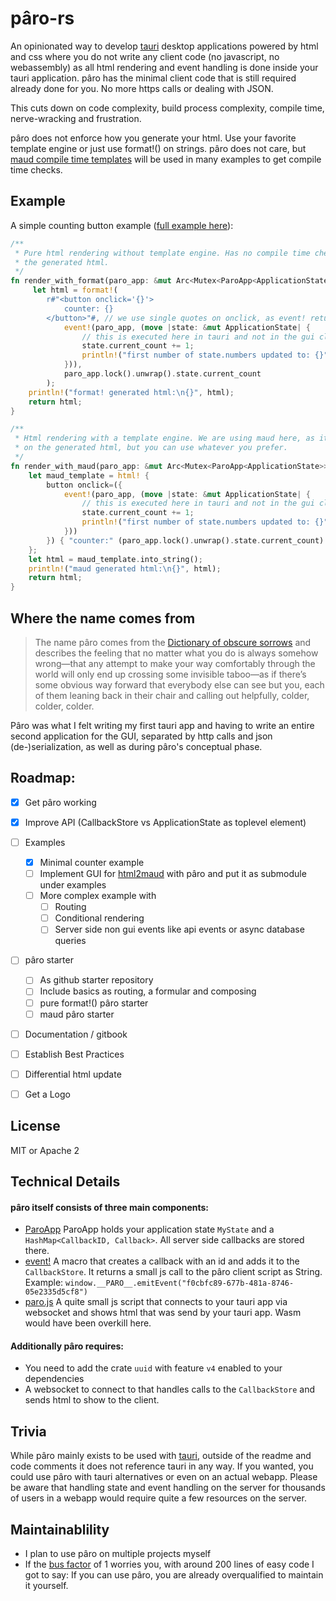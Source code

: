 # pâro-rs

An opinionated way to develop [tauri](https://tauri.app/) desktop applications powered by html and css where you do not write any client code (no javascript, no webassembly) as all html rendering and event handling is done inside your tauri application. pâro has the minimal client code that is still required already done for you. No more https calls or dealing with JSON.

This cuts down on code complexity, build process complexity, compile time, nerve-wracking and frustration.

pâro does not enforce how you generate your html. Use your favorite template engine or just use format!() on strings. pâro does not care, but [maud compile time templates](https://github.com/lambda-fairy/maud) will be used in many examples to get compile time checks.

## Example

A simple counting button example ([full example here](https://github.com/grayfallstown/paro-rs/tree/main/example/minimal-counter)):

```rust
/**
 * Pure html rendering without template engine. Has no compile time checks on
 * the generated html.
 */
fn render_with_format(paro_app: &mut Arc<Mutex<ParoApp<ApplicationState>>>) -> String {
     let html = format!(
        r#"<button onclick='{}'>
            counter: {}
        </button>"#, // we use single quotes on onclick, as event! returns a string with double quotes. maud handles that iself
            event!(paro_app, (move |state: &mut ApplicationState| {
                // this is executed here in tauri and not in the gui client application
                state.current_count += 1;
                println!("first number of state.numbers updated to: {}", state.current_count);
            })),
            paro_app.lock().unwrap().state.current_count
        );
    println!("format! generated html:\n{}", html);
    return html;
}

/**
 * Html rendering with a template engine. We are using maud here, as it has compile time checks
 * on the generated html, but you can use whatever you prefer.
 */
fn render_with_maud(paro_app: &mut Arc<Mutex<ParoApp<ApplicationState>>>) -> String {
    let maud_template = html! {
        button onclick=({
            event!(paro_app, (move |state: &mut ApplicationState| {
                // this is executed here in tauri and not in the gui client application
                state.current_count += 1;
                println!("first number of state.numbers updated to: {}", state.current_count);
            }))
        }) { "counter:" (paro_app.lock().unwrap().state.current_count) }
    };
    let html = maud_template.into_string();
    println!("maud generated html:\n{}", html);
    return html;
}
```


## Where the name comes from

> The name pâro comes from the [Dictionary of obscure sorrows](https://www.dictionaryofobscuresorrows.com/post/173924002125/p%C3%A2ro-n-the-feeling-that-no-matter-what-you-do-is) and describes the feeling that no matter what you do is always somehow wrong—that any attempt to make your way comfortably through the world will only end up crossing some invisible taboo—as if there’s some obvious way forward that everybody else can see but you, each of them leaning back in their chair and calling out helpfully, colder, colder, colder.

Pâro was what I felt writing my first tauri app and having to write an entire second application for the GUI, separated by http calls and json (de-)serialization, as well as during pâro's conceptual phase.

## Roadmap:

- [x] Get pâro working
- [x] Improve API (CallbackStore vs ApplicationState as toplevel element)
- [ ] Examples
  - [x] Minimal counter example
  - [ ] Implement GUI for [html2maud](https://github.com/grayfallstown/html2maud) with pâro and put it as submodule under examples
  - [ ] More complex example with
    - [ ] Routing
    - [ ] Conditional rendering
    - [ ] Server side non gui events like api events or async database queries
- [ ] pâro starter
    - [ ] As github starter repository
    - [ ] Include basics as routing, a formular and composing
    - [ ] pure format!() pâro starter
    - [ ] maud pâro starter
- [ ] Documentation / gitbook
- [ ] Establish Best Practices
- [ ] Differential html update
- [ ] Get a Logo


## License

MIT or Apache 2


## Technical Details

#### pâro itself consists of three main components:

- [ParoApp<MyState>](https://github.com/grayfallstown/paro-rs/blob/main/src/lib.rs#L9)
  ParoApp holds your application state `MyState` and a `HashMap<CallbackID, Callback>`.
  All server side callbacks are stored there.
- [event!](https://github.com/grayfallstown/paro-rs/blob/main/src/lib.rs#L95)
  A macro that creates a callback with an id and adds it to the `CallbackStore`. It returns a small js call to the pâro client script as String. Example: `window.__PARO__.emitEvent("f0cbfc89-677b-481a-8746-05e2335d5cf8")`
- [paro.js](https://github.com/grayfallstown/paro-rs/blob/main/src/paro.js)
  A quite small js script that connects to your tauri app via websocket and shows html that was send by your tauri app. Wasm would have been overkill here.

#### Additionally pâro requires:

- You need to add the crate `uuid` with feature `v4` enabled to your dependencies
- A websocket to connect to that handles calls to the `CallbackStore` and sends html to show to the client.


## Trivia

While pâro mainly exists to be used with [tauri](https://tauri.app), outside of the readme and code comments
it does not reference tauri in any way. If you wanted, you could use pâro with tauri alternatives or even on an
actual webapp. Please be aware that handling state and event handling on the server for thousands of users
in a webapp would require quite a few resources on the server.


## Maintainablility

- I plan to use pâro on multiple projects myself
- If the [bus factor](https://en.wikipedia.org/wiki/Bus_factor) of 1 worries you, with around 200 lines of easy code I got to say: If you can use pâro, you are already overqualified to maintain it yourself.
